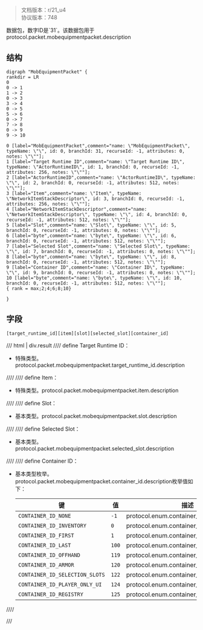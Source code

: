 # <!-- md:samp MobEquipmentPacket -->

> 文档版本：r/21_u4<br/>协议版本：748

<!-- md:samp MobEquipmentPacket -->数据包，数字ID是`31`。该数据包用于protocol.packet.mobequipmentpacket.description

## 结构

```viz
digraph "MobEquipmentPacket" {
rankdir = LR
0
0 -> 1
1 -> 2
0 -> 3
3 -> 4
0 -> 5
5 -> 6
0 -> 7
7 -> 8
0 -> 9
9 -> 10

0 [label="MobEquipmentPacket",comment="name: \"MobEquipmentPacket\", typeName: \"\", id: 0, branchId: 31, recurseId: -1, attributes: 0, notes: \"\""];
1 [label="Target Runtime ID",comment="name: \"Target Runtime ID\", typeName: \"ActorRuntimeID\", id: 1, branchId: 0, recurseId: -1, attributes: 256, notes: \"\""];
2 [label="ActorRuntimeID",comment="name: \"ActorRuntimeID\", typeName: \"\", id: 2, branchId: 0, recurseId: -1, attributes: 512, notes: \"\""];
3 [label="Item",comment="name: \"Item\", typeName: \"NetworkItemStackDescriptor\", id: 3, branchId: 0, recurseId: -1, attributes: 256, notes: \"\""];
4 [label="NetworkItemStackDescriptor",comment="name: \"NetworkItemStackDescriptor\", typeName: \"\", id: 4, branchId: 0, recurseId: -1, attributes: 512, notes: \"\""];
5 [label="Slot",comment="name: \"Slot\", typeName: \"\", id: 5, branchId: 0, recurseId: -1, attributes: 0, notes: \"\""];
6 [label="byte",comment="name: \"byte\", typeName: \"\", id: 6, branchId: 0, recurseId: -1, attributes: 512, notes: \"\""];
7 [label="Selected Slot",comment="name: \"Selected Slot\", typeName: \"\", id: 7, branchId: 0, recurseId: -1, attributes: 0, notes: \"\""];
8 [label="byte",comment="name: \"byte\", typeName: \"\", id: 8, branchId: 0, recurseId: -1, attributes: 512, notes: \"\""];
9 [label="Container ID",comment="name: \"Container ID\", typeName: \"\", id: 9, branchId: 0, recurseId: -1, attributes: 0, notes: \"\""];
10 [label="byte",comment="name: \"byte\", typeName: \"\", id: 10, branchId: 0, recurseId: -1, attributes: 512, notes: \"\""];
{ rank = max;2;4;6;8;10}

}

```

## 字段

```title='MobEquipmentPacket'
[target_runtime_id][item][slot][selected_slot][container_id]
```

/// html | div.result
//// define
Target Runtime ID：[<!-- md:samp ActorRuntimeID -->](../types/actorruntimeid.md)

- 特殊类型。protocol.packet.mobequipmentpacket.target_runtime_id.description


////
//// define
Item：[<!-- md:samp NetworkItemStackDescriptor -->](../types/networkitemstackdescriptor.md)

- 特殊类型。protocol.packet.mobequipmentpacket.item.description


////
//// define
Slot：<!-- md:samp byte -->

- 基本类型。protocol.packet.mobequipmentpacket.slot.description


////
//// define
Selected Slot：<!-- md:samp byte -->

- 基本类型。protocol.packet.mobequipmentpacket.selected_slot.description


////
//// define
Container ID：<!-- md:samp byte -->

- 基本类型枚举。protocol.packet.mobequipmentpacket.container_id.description枚举值如下：

  |键|值|描述|
  |---|---|---|
  |`CONTAINER_ID_NONE`|`-1`|protocol.enum.container_id_none|
  |`CONTAINER_ID_INVENTORY`|`0`|protocol.enum.container_id_inventory|
  |`CONTAINER_ID_FIRST`|`1`|protocol.enum.container_id_first|
  |`CONTAINER_ID_LAST`|`100`|protocol.enum.container_id_last|
  |`CONTAINER_ID_OFFHAND`|`119`|protocol.enum.container_id_offhand|
  |`CONTAINER_ID_ARMOR`|`120`|protocol.enum.container_id_armor|
  |`CONTAINER_ID_SELECTION_SLOTS`|`122`|protocol.enum.container_id_selection_slots|
  |`CONTAINER_ID_PLAYER_ONLY_UI`|`124`|protocol.enum.container_id_player_only_ui|
  |`CONTAINER_ID_REGISTRY`|`125`|protocol.enum.container_id_registry|



////

///

